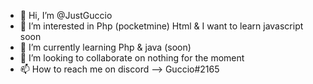 - 👋 Hi, I’m @JustGuccio
- 👀 I’m interested in Php (pocketmine) Html & I want to learn javascript soon
- 🌱 I’m currently learning Php & java (soon)
- 💞️ I’m looking to collaborate on nothing for the moment
- 📫 How to reach me on discord --> Guccio#2165

<!---
JustGuccio/JustGuccio is a ✨ special ✨ repository because its `README.md` (this file) appears on your GitHub profile.
You can click the Preview link to take a look at your changes.
--->
